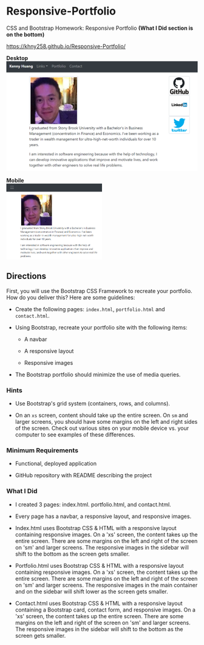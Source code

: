 # Responsive-Portfolio
CSS and Bootstrap Homework: Responsive Portfolio <b>(What I Did section is on the bottom)</b>

https://khny258.github.io/Responsive-Portfolio/

<strong>Desktop</strong>
<br>
<img src="desktop.png">

<strong>Mobile</strong>
<br>
<img src="mobile.png" width="50%" height="50%">

## Directions

First, you will use the Bootstrap CSS Framework to recreate your portfolio. How do you deliver this? Here are some guidelines:

* Create the following pages: `index.html`, `portfolio.html` and `contact.html`.

* Using Bootstrap, recreate your portfolio site with the following items:

   * A navbar

   * A responsive layout

   * Responsive images

* The Bootstrap portfolio should minimize the use of media queries.


### Hints

* Use Bootstrap's grid system (containers, rows, and columns).

* On an `xs` screen, content should take up the entire screen. On `sm` and larger screens, you should have some margins on the left and right sides of the screen. Check out various sites on your mobile device vs. your computer to see examples of these differences.


### Minimum Requirements

* Functional, deployed application

* GitHub repository with README describing the project

### What I Did

* I created 3 pages: index.html. portfolio.html, and contact.html.

* Every page has a navbar, a responsive layout, and responsive images. 

* Index.html uses Bootstrap CSS & HTML with a responsive layout containing responsive images. On a 'xs' screen, the content takes up the entire screen. There are some margins on the left and right of the screen on 'sm' and larger screens. The responsive images in the sidebar will shift to the bottom as the screen gets smaller. 

* Portfolio.html uses Bootstrap CSS & HTML with a responsive layout containing responsive images. On a 'xs' screen, the content takes up the entire screen. There are some margins on the left and right of the screen on 'sm' and larger screens. The responsive images in the main container and on the sidebar will shift lower as the screen gets smaller.   

* Contact.html uses Bootstrap CSS & HTML with a responsive layout containing a Bootstrap card, contact form, and responsive images. On a 'xs' screen, the content takes up the entire screen. There are some margins on the left and right of the screen on 'sm' and larger screens. The responsive images in the sidebar will shift to the bottom as the screen gets smaller.   
